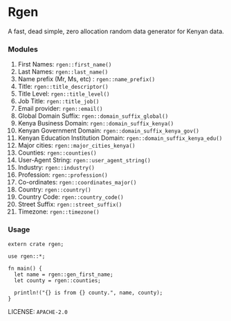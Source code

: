 # Rgen
A fast, dead simple, zero allocation random data generator for Kenyan data.

### Modules
1. First Names: `rgen::first_name()`
2. Last Names: `rgen::last_name()`
3. Name prefix (Mr, Ms, etc) : `rgen::name_prefix()`
4. Title: `rgen::title_descriptor()`
5. Title Level: `rgen::title_level()`
6. Job Title: `rgen::title_job()`
7. Email provider: `rgen::email()`
8. Global Domain Suffix: `rgen::domain_suffix_global()`
9. Kenya Business Domain: `rgen::domain_suffix_kenya()`
10. Kenyan Government Domain: `rgen::domain_suffix_kenya_gov()`
11. Kenyan Education Institution Domain: `rgen::domain_suffix_kenya_edu()`
12. Major cities: `rgen::major_cities_kenya()`
13. Counties: `rgen::counties()`
14. User-Agent String: `rgen::user_agent_string()`
15. Industry: `rgen::industry()`
16. Profession: `rgen::profession()`
17. Co-ordinates: `rgen::coordinates_major()`
18. Country: `rgen::country()`
19. Country Code: `rgen::country_code()`
20. Street Suffix: `rgen::street_suffix()`
21. Timezone: `rgen::timezone()`

### Usage
```
extern crate rgen;

use rgen::*;

fn main() {
  let name = rgen::gen_first_name;
  let county = rgen::counties;

  println!("{} is from {} county.", name, county);
}

```
LICENSE: `APACHE-2.0`